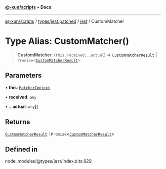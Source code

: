 [**@-xun/scripts**](../../../../../README.md) • **Docs**

***

[@-xun/scripts](../../../../../README.md) / [types/jest.patched](../../../README.md) / [jest](../README.md) / CustomMatcher

# Type Alias: CustomMatcher()

> **CustomMatcher**: (`this`, `received`, ...`actual`) => [`CustomMatcherResult`](../interfaces/CustomMatcherResult.md) \| `Promise`\<[`CustomMatcherResult`](../interfaces/CustomMatcherResult.md)\>

## Parameters

• **this**: [`MatcherContext`](MatcherContext.md)

• **received**: `any`

• ...**actual**: `any`[]

## Returns

[`CustomMatcherResult`](../interfaces/CustomMatcherResult.md) \| `Promise`\<[`CustomMatcherResult`](../interfaces/CustomMatcherResult.md)\>

## Defined in

node\_modules/@types/jest/index.d.ts:629
